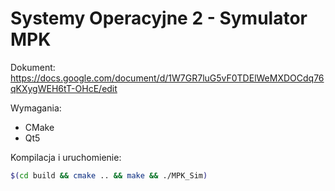 # Systemy Operacyjne 2 - Symulator MPK

Dokument: https://docs.google.com/document/d/1W7GR7luG5vF0TDElWeMXDOCdq76qKXygWEH6tT-OHcE/edit

Wymagania:
* CMake
* Qt5

Kompilacja i uruchomienie:
```sh
$(cd build && cmake .. && make && ./MPK_Sim)
```